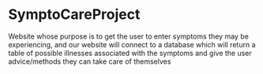 # SymptoCareProject
Website whose purpose is to get the user to enter symptoms they may be experiencing, and our website will connect to a database which will return a table of possible illnesses associated with the symptoms and give the user advice/methods they can take care of themselves
